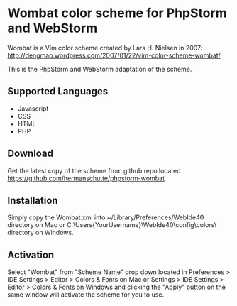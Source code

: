 Wombat color scheme for PhpStorm and WebStorm
=============================================

Wombat is a Vim color scheme created by Lars H. Nielsen in 2007: http://dengmao.wordpress.com/2007/01/22/vim-color-scheme-wombat/

This is the PhpStorm and WebStorm adaptation of the scheme.


Supported Languages
-------------------

* Javascript
* CSS
* HTML
* PHP


Download
--------

Get the latest copy of the scheme from github repo located https://github.com/hermanschutte/phpstorm-wombat


Installation
------------

Simply copy the Wombat.xml into ~/Library/Preferences/WebIde40 directory on Mac or C:\Users\{YourUsername}\WebIde40\config\colors\ directory on Windows.


Activation
----------

Select "Wombat" from "Scheme Name" drop down located in Preferences > IDE Settings > Editor > Colors & Fonts on Mac or
Settings > IDE Settings > Editor > Colors & Fonts on Windows and clicking the "Apply" button on the same window will activate the scheme for you to use.
